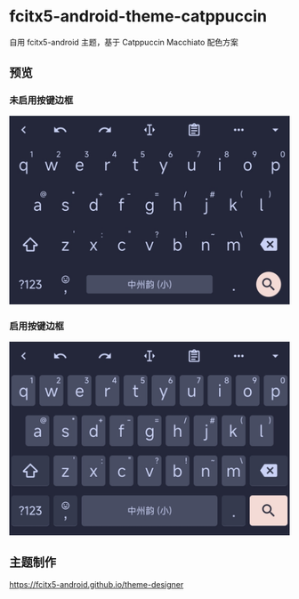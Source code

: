 # fcitx5-android-theme-catppuccin

自用 fcitx5-android 主题，基于 Catppuccin Macchiato 配色方案

## 预览

### 未启用按键边框

![未启用按键边框](preview1.jpg)

### 启用按键边框

![未启用按键边框](preview2.jpg)

## 主题制作

<https://fcitx5-android.github.io/theme-designer>
